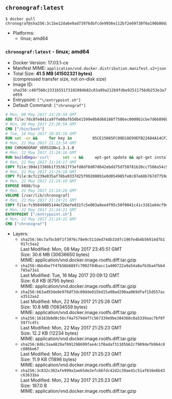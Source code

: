 ## `chronograf:latest`

```console
$ docker pull chronograf@sha256:3c1be12da6e9ad73976dbfcde9956e112bf2e69730f0a190b00da0cab47f634c
```

-	Platforms:
	-	linux; amd64

### `chronograf:latest` - linux; amd64

-	Docker Version: 17.03.1-ce
-	Manifest MIME: `application/vnd.docker.distribution.manifest.v2+json`
-	Total Size: **41.5 MB (41502321 bytes)**  
	(compressed transfer size, not on-disk size)
-	Image ID: `sha256:c48f560c2331b551f3102084b82c03a99a212b9fdbe92511756db253e3a7e059`
-	Entrypoint: `["\/entrypoint.sh"]`
-	Default Command: `["chronograf"]`

```dockerfile
# Mon, 08 May 2017 23:28:58 GMT
ADD file:7dc8fe041ca97fe00af650b41599e0b8d68188f7586ec0009b2cbe7d66896ba8 in / 
# Mon, 08 May 2017 23:28:59 GMT
CMD ["/bin/bash"]
# Tue, 16 May 2017 20:05:18 GMT
RUN set -ex &&     for key in         05CE15085FC09D18E99EFB22684A14CF2582E0C5 ;     do         gpg --keyserver ha.pool.sks-keyservers.net --recv-keys "$key" ||         gpg --keyserver pgp.mit.edu --recv-keys "$key" ||         gpg --keyserver keyserver.pgp.com --recv-keys "$key" ;     done
# Mon, 22 May 2017 21:23:54 GMT
ENV CHRONOGRAF_VERSION=1.3.1.0
# Mon, 22 May 2017 21:24:16 GMT
RUN buildDeps='curl'     set -x &&     apt-get update && apt-get install -y ca-certificates $buildDeps --no-install-recommends &&     rm -rf /var/lib/apt/lists/* &&     curl -SLO "https://dl.influxdata.com/chronograf/releases/chronograf_${CHRONOGRAF_VERSION}_amd64.deb.asc" &&     curl -SLO "https://dl.influxdata.com/chronograf/releases/chronograf_${CHRONOGRAF_VERSION}_amd64.deb" &&     gpg --batch --verify chronograf_${CHRONOGRAF_VERSION}_amd64.deb.asc chronograf_${CHRONOGRAF_VERSION}_amd64.deb &&     dpkg -i chronograf_${CHRONOGRAF_VERSION}_amd64.deb &&     rm -f chronograf_${CHRONOGRAF_VERSION}_amd64.deb* &&     apt-get purge -y --auto-remove $buildDeps
# Mon, 22 May 2017 21:24:17 GMT
COPY file:30de17380b1f353617f3efd8df8d07d842ebdd75d750781b20cc7588a54c918d in /usr/share/chronograf/LICENSE 
# Mon, 22 May 2017 21:24:18 GMT
COPY file:8cfc239e035af78ba9337d25f99200091e0d054985fe0c87e60b767d7759d99d in /usr/share/chronograf/agpl-3.0.md 
# Mon, 22 May 2017 21:24:19 GMT
EXPOSE 8888/tcp
# Mon, 22 May 2017 21:24:20 GMT
VOLUME [/var/lib/chronograf]
# Mon, 22 May 2017 21:24:21 GMT
COPY file:fc95049005144e726efe031fc5e003a8eedf95c50f0041c41c3161e64cf9dbbe in /entrypoint.sh 
# Mon, 22 May 2017 21:24:21 GMT
ENTRYPOINT ["/entrypoint.sh"]
# Mon, 22 May 2017 21:24:22 GMT
CMD ["chronograf"]
```

-	Layers:
	-	`sha256:56c7afbcb0f1f3976c78e9c511ded74db33dfc196fe4b4b56914d7b1917c5aa2`  
		Last Modified: Mon, 08 May 2017 23:45:51 GMT  
		Size: 30.6 MB (30636650 bytes)  
		MIME: application/vnd.docker.image.rootfs.diff.tar.gzip
	-	`sha256:4bb4be7f47b56b688fc7092f04bacc1a400722a9a54a8afb3ba4fbb4f85a73a1`  
		Last Modified: Tue, 16 May 2017 20:09:12 GMT  
		Size: 6.8 KB (6795 bytes)  
		MIME: application/vnd.docker.image.rootfs.diff.tar.gzip
	-	`sha256:b63ad93de0e978df3dc09dde015bd15a98ad290aa069dfaf15d557aca3512aa2`  
		Last Modified: Mon, 22 May 2017 21:25:26 GMT  
		Size: 10.8 MB (10834559 bytes)  
		MIME: application/vnd.docker.image.rootfs.diff.tar.gzip
	-	`sha256:16163b8d0c56cf4a7579d4f7c567339e9be384368c0a5339aac7bf0f5977cdfc`  
		Last Modified: Mon, 22 May 2017 21:25:23 GMT  
		Size: 12.2 KB (12234 bytes)  
		MIME: application/vnd.docker.image.rootfs.diff.tar.gzip
	-	`sha256:8d6c3aa4829af091298699fae4c1f0adaf31105b62cf989defb964c8c886be67`  
		Last Modified: Mon, 22 May 2017 21:25:23 GMT  
		Size: 11.9 KB (11896 bytes)  
		MIME: application/vnd.docker.image.rootfs.diff.tar.gzip
	-	`sha256:3c832c302afe999a3ae65de2efc66fdc42d2c39ae41c51af816e6b43c63631ba`  
		Last Modified: Mon, 22 May 2017 21:25:23 GMT  
		Size: 187.0 B  
		MIME: application/vnd.docker.image.rootfs.diff.tar.gzip
